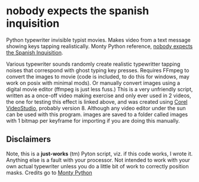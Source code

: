 # nobody expects the spanish inquisition
Python typewriter invisible typist movies. Makes video from a text message showing keys tapping realistically. Monty Python reference, [nobody expects the Spanish Inquisition](https://www.youtube.com/watch?v=v9jBPBqIUL4).

Various typewriter sounds randomly create realistic typewritter tapping noises that correspond with ghost typing key presses. Requires FFmpeg to convert the images to movie (code is included, to do this for windows, may work on posix with minimal mods). Or manually convert images using a digital movie editor (ffmpeg is just less fuss.) This is a very unfriendly script, written as a once-off video making exercise and only ever used in 2 videos, the one for testing this effect is linked above, and was created using [Corel VideoStudio](https://www.videostudiopro.com/en/products/videostudio/pro/), probably version 8. Although any video editor under the sun can be used with this program. images are saved to a folder called images with 1 bitmap per keyframe for importing if you are doing this manually.
## Disclaimers
Note, this is a **just-works** (tm) Pyton script, viz. if this code works, I wrote it. Anything else is a fault with your processor. Not intended to work with your own actual typewriter unless you do a little bit of work to correctly position masks.
Credits go to [Monty Python](http://montypython.com/)